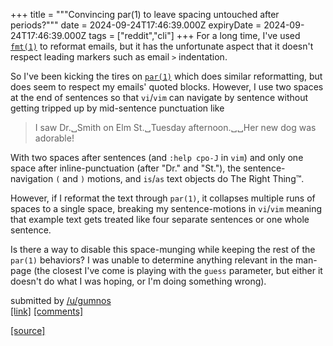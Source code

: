 +++
title = """Convincing par(1) to leave spacing untouched after periods?"""
date = 2024-09-24T17:46:39.000Z
expiryDate = 2024-09-24T17:46:39.000Z
tags = ["reddit","cli"]
+++
For a long time, I've used [`fmt(1)`](https://man.openbsd.org/fmt.1) to reformat emails, but it has the unfortunate aspect that it doesn't respect leading markers such as email `>` indentation.

So I've been kicking the tires on [`par(1)`](http://www.nicemice.net/par/) which does similar reformatting, but does seem to respect my emails' quoted blocks. However, I use two spaces at the end of sentences so that `vi`/`vim` can navigate by sentence without getting tripped up by mid-sentence punctuation like

> I saw Dr.␣Smith on Elm St.␣Tuesday afternoon.␣␣Her new dog was adorable!

With two spaces after sentences (and `:help cpo-J` in `vim`) and only one space after inline-punctuation (after "Dr." and "St."), the sentence-navigation `(` and `)` motions, and `is`/`as` text objects do The Right Thing™.

However, if I reformat the text through `par(1)`, it collapses multiple runs of spaces to a single space, breaking my sentence-motions in `vi`/`vim` meaning that example text gets treated like four separate sentences or one whole sentence.

Is there a way to disable this space-munging while keeping the rest of the `par(1)` behaviors? I was unable to determine anything relevant in the man-page (the closest I've come is playing with the `guess` parameter, but either it doesn't do what I was hoping, or I'm doing something wrong).

submitted by [/u/gumnos](https://www.reddit.com/user/gumnos)  
[\[link\]](https://www.reddit.com/r/commandline/comments/1foileo/convincing_par1_to_leave_spacing_untouched_after/) [\[comments\]](https://www.reddit.com/r/commandline/comments/1foileo/convincing_par1_to_leave_spacing_untouched_after/)

[[source]](https://www.reddit.com/r/commandline/comments/1foileo/convincing_par1_to_leave_spacing_untouched_after/)
